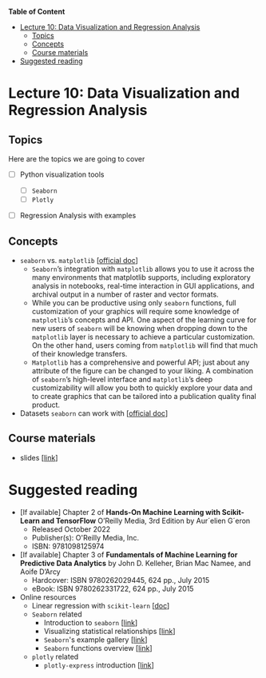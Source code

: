 
**Table of Content**
- [Lecture 10: Data Visualization and Regression Analysis](#lecture-10-data-visualization-and-regression-analysis)
  - [Topics](#topics)
  - [Concepts](#concepts)
  - [Course materials](#course-materials)
- [Suggested reading](#suggested-reading)

# Lecture 10: Data Visualization and Regression Analysis

## Topics
Here are the topics we are going to cover
* [ ] Python visualization tools
  * [ ] `Seaborn`
  * [ ] `Plotly`
* [ ] Regression Analysis with examples


## Concepts
* `seaborn` vs. `matplotlib` [[official doc](https://seaborn.pydata.org/tutorial/introduction.html#relationship-to-matplotlib)]
  * `Seaborn`’s integration with `matplotlib` allows you to use it across the many environments that matplotlib supports, including exploratory analysis in notebooks, real-time interaction in GUI applications, and archival output in a number of raster and vector formats.
  * While you can be productive using only `seaborn` functions, full customization of your graphics will require some knowledge of `matplotlib`’s concepts and API. One aspect of the learning curve for new users of `seaborn` will be knowing when dropping down to the `matplotlib` layer is necessary to achieve a particular customization. On the other hand, users coming from `matplotlib` will find that much of their knowledge transfers.
  * `Matplotlib` has a comprehensive and powerful API; just about any attribute of the figure can be changed to your liking. A combination of `seaborn`’s high-level interface and `matplotlib`’s deep customizability will allow you both to quickly explore your data and to create graphics that can be tailored into a publication quality final product.
* Datasets `seaborn` can work with [[official doc](https://seaborn.pydata.org/tutorial/data_structure.html)]


## Course materials
* slides [[link](TBD)]

# Suggested reading
* [If available] Chapter 2 of **Hands-On Machine Learning with Scikit-Learn and TensorFlow** O’Reilly Media, 3rd Edition by Aur´elien G´eron
  * Released October 2022
  * Publisher(s): O'Reilly Media, Inc.
  * ISBN: 9781098125974
* [If available] Chapter 3 of **Fundamentals of Machine Learning for Predictive Data Analytics** by John D. Kelleher, Brian Mac Namee, and Aoife D’Arcy
  * Hardcover: ISBN 9780262029445, 624 pp., July 2015
  * eBook:  ISBN 9780262331722, 624 pp., July 2015
* Online resources
  * Linear regression with `scikit-learn` [[doc](https://scikit-learn.org/stable/modules/generated/sklearn.linear_model.LinearRegression.html#sklearn-linear-model-linearregression)]
  * `Seaborn` related
    * Introduction to `seaborn` [[link](https://seaborn.pydata.org/tutorial/introduction.html)]
    * Visualizing statistical relationships [[link](https://seaborn.pydata.org/tutorial/relational.html#relational-tutorial)]
    * `Seaborn`'s example gallery [[link](https://seaborn.pydata.org/examples/index.html)]
    * `Seaborn` functions overview [[link](https://seaborn.pydata.org/tutorial/function_overview.html)]
  * `plotly` related
    * `plotly-express` introduction [[link](https://plotly.com/python/plotly-express/)]
